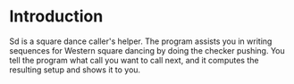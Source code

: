# Introduction

Sd is a square dance caller's helper.  The program assists you in
writing sequences
for Western square dancing by doing the checker pushing.  You tell the
program what call you want to call next, and it computes the resulting
setup and shows it to you.
